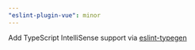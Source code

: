 ```yaml
---
"eslint-plugin-vue": minor
---
```


Add TypeScript IntelliSense support via [eslint-typegen](https://github.com/antfu/eslint-typegen)
